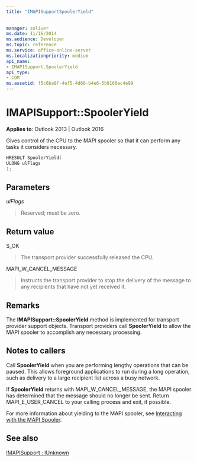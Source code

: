 ```yaml
---
title: "IMAPISupportSpoolerYield"
 
 
manager: soliver
ms.date: 11/16/2014
ms.audience: Developer
ms.topic: reference
ms.service: office-online-server
ms.localizationpriority: medium
api_name:
- IMAPISupport.SpoolerYield
api_type:
- COM
ms.assetid: f5c6ba8f-4ef5-4d60-b4e6-5b9160ec4e99
---
```


# IMAPISupport::SpoolerYield

  
  
**Applies to**: Outlook 2013 | Outlook 2016 
  
Gives control of the CPU to the MAPI spooler so that it can perform any tasks it considers necessary.
  
```cpp
HRESULT SpoolerYield(
ULONG ulFlags
);
```

## Parameters

 _ulFlags_
  
> Reserved; must be zero.
    
## Return value

S_OK 
  
> The transport provider successfully released the CPU.
    
MAPI_W_CANCEL_MESSAGE 
  
> Instructs the transport provider to stop the delivery of the message to any recipients that have not yet received it.
    
## Remarks

The **IMAPISupport::SpoolerYield** method is implemented for transport provider support objects. Transport providers call **SpoolerYield** to allow the MAPI spooler to accomplish any necessary processing. 
  
## Notes to callers

Call **SpoolerYield** when you are performing lengthy operations that can be paused. This allows foreground applications to run during a long operation, such as delivery to a large recipient list across a busy network. 
  
If **SpoolerYield** returns with MAPI_W_CANCEL_MESSAGE, the MAPI spooler has determined that the message should no longer be sent. Return MAPI_E_USER_CANCEL to your calling process and exit, if possible. 
  
For more information about yielding to the MAPI spooler, see [Interacting with the MAPI Spooler](interacting-with-the-mapi-spooler.md).
  
## See also



[IMAPISupport : IUnknown](imapisupportiunknown.md)

